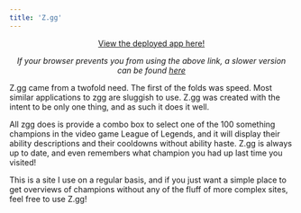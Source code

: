 ```yaml
---
title: 'Z.gg'
---
```


<div style="display: flex; justify-content: center;">
    <a href="http://zgg.zynh.me/">View the deployed app here!</a>
</div>

<p style="text-align: center;">
    <i>
        If your browser prevents you from using the above link, a slower version 
        can be found <a href="https://zgg-zynh.herokuapp.com/">here</a>
    </i>
</p>

Z.gg came from a twofold need. The first of the folds was speed. Most similar
applications to zgg are sluggish to use. Z.gg was created with the intent to be
only one thing, and as such it does it well.

All zgg does is provide a combo box to select one of the 100 something champions
in the video game League of Legends, and it will display their ability descriptions
and their cooldowns without ability haste. Z.gg is always up to date, and even
remembers what champion you had up last time you visited!

This is a site I use on a regular basis, and if you just want a simple place
to get overviews of champions without any of the fluff of more complex sites,
feel free to use Z.gg!